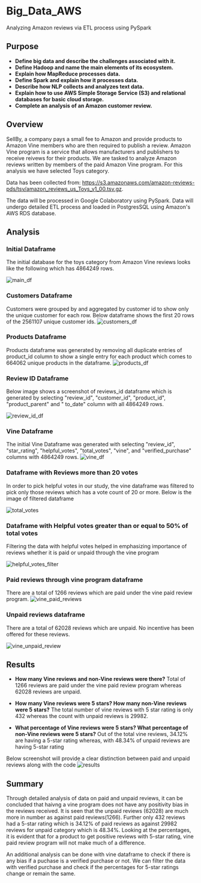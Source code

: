 # Big_Data_AWS

Analyzing Amazon reviews via ETL process using PySpark

## Purpose

* **Define big data and describe the challenges associated with it.**
* **Define Hadoop and name the main elements of its ecosystem.**
* **Explain how MapReduce processes data.**
* **Define Spark and explain how it processes data.**
* **Describe how NLP collects and analyzes text data.**
* **Explain how to use AWS Simple Storage Service (S3) and relational databases for basic cloud storage.**
* **Complete an analysis of an Amazon customer review.**

## Overview

SellBy, a company pays a small fee to Amazon and provide products to Amazon Vine members who are then required to publish a review. Amazon Vine program is a service that allows manufacturers and publishers to receive reivews for their products. We are tasked to analyze Amazon reviews written by members of the paid Amazon Vine program. For this analysis we have selected Toys category. 

Data has been collected from: https://s3.amazonaws.com/amazon-reviews-pds/tsv/amazon_reviews_us_Toys_v1_00.tsv.gz. 

The data will be processed in Google Colaboratory using PySpark. Data will undergo detailed ETL process and loaded in PostgresSQL using Amazon's AWS RDS database.

## Analysis

### Initial Dataframe

The initial database for the toys category from Amazon Vine reviews looks like the following which has 4864249 rows. 

![main_df](https://user-images.githubusercontent.com/108366412/197099998-ab46d777-6b18-4b41-b0ac-c42a6d259baf.png)

### Customers Dataframe

Customers were grouped by and aggregated by customer id to show only the unique customer for each row. Below dataframe shows the first 20 rows of the 2561107 unique customer ids.
![customers_df](https://user-images.githubusercontent.com/108366412/197100271-2a3e6f6a-9f8b-4927-acf4-ec345142e01b.png)

### Products Dataframe

Products dataframe was generated by removing all duplicate entries of product_id column to show a single entry for each product which comes to 664062 unique products in the dataframe.
![products_df](https://user-images.githubusercontent.com/108366412/197101274-6999ceed-d8e7-4438-b75e-38a3011b06aa.png)

### Review ID Dataframe
Below image shows a screenshot of reviews_id dataframe which is generated by selecting "review_id", "customer_id", "product_id", "product_parent" and " to_date" column with all 4864249 rows.

![review_id_df](https://user-images.githubusercontent.com/108366412/197101473-982240f4-0337-4b70-ad9c-114e4aecaba4.png)

### Vine Dataframe
The initial Vine Dataframe was generated with selecting "review_id", "star_rating", "helpful_votes", "total_votes", "vine", and "verified_purchase" columns with 4864249 rows. 
![vine_df](https://user-images.githubusercontent.com/108366412/197101487-d2f6ebdf-6818-4a32-93a7-2d3e98a00b7d.png)

### Dataframe with Reviews more than 20 votes

In order to pick helpful votes in our study, the vine dataframe was filtered to pick only those reviews which has a vote count of 20 or more. Below is the image of filtered dataframe

![total_votes](https://user-images.githubusercontent.com/108366412/197102374-507e2789-38f8-4f83-a3a0-d60fb4ad6857.png)

### Dataframe with Helpful votes greater than or equal to 50% of total votes

Filtering the data with helpful votes helped in emphasizing importance of reviews whether it is paid or unpaid through the vine program

![helpful_votes_filter](https://user-images.githubusercontent.com/108366412/197103189-25911db2-41b3-42cf-a699-1182fc1b8d96.png)

### Paid reviews through vine program dataframe
There are a total of 1266 reviews which are paid under the vine paid review program.
![vine_paid_reviews](https://user-images.githubusercontent.com/108366412/197103332-d8139bd5-38d3-4ca9-98a0-ee02798e68f8.png)

### Unpaid reviews dataframe
There are a total of 62028 reviews which are unpaid. No incentive has been offered for these reviews.

![vine_unpaid_review](https://user-images.githubusercontent.com/108366412/197103342-026e6c33-0ce0-4ae1-812f-b81daf023d8d.png)

## Results

* **How many Vine reviews and non-Vine reviews were there?**
  Total of 1266 reviews are paid under the vine paid review program whereas 62028 reviews are unpaid.
  
* **How many Vine reviews were 5 stars? How many non-Vine reviews were 5 stars?**
  The total number of vine reviews with 5 star rating is only 432 whereas the count with unpaid reviews is 29982. 

* **What percentage of Vine reviews were 5 stars? What percentage of non-Vine reviews were 5 stars?**
  Out of the total vine reviews, 34.12% are having a 5-star rating whereas, with 48.34% of unpaid reviews are having 5-star rating

Below screenshot will provide a clear distinction between paid and unpaid reviews along with the code
![results](https://user-images.githubusercontent.com/108366412/197098814-67e1fd47-592c-4807-ae6f-7a1e1490ed36.png)

## Summary

Through detailed analysis of data on paid and unpaid reviews, it can be concluded that haivng a vine program does not have any positivity bias in the reviews received. It is seen that the unpaid reviews (62028) are much more in number as against paid reviews(1266). Further only 432 reviews had a 5-star rating which is 34.12% of paid reviews as against 29982 reviews for unpaid category which is 48.34%. Looking at the percentages, it is evident that for a product to get positive reviews with 5-star rating, vine paid review program will not make much of a difference.

An additional analysis can be done with vine dataframe to check if there is any bias if a puchase is a verified purchase or not. We can filter the data with verified purchase and check if the percentages for 5-star ratings change or remain the same.  
